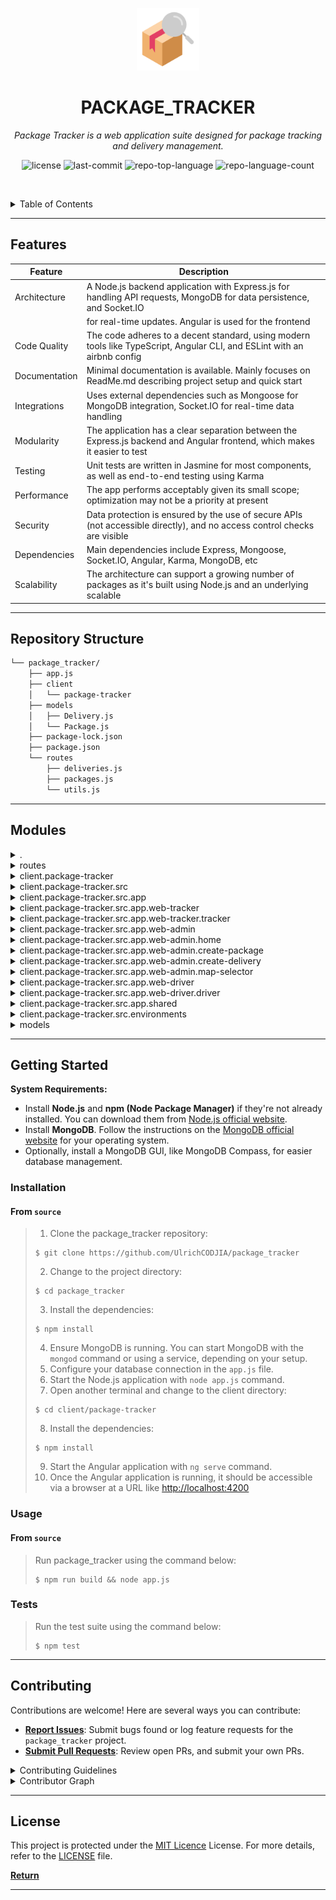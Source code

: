 <p align="center">
  <img src="https://github.com/UlrichCODJIA/package_tracker/blob/master/repository_icon.png?raw=true" width="100" alt="project-logo">
</p>
<p align="center">
    <h1 align="center">PACKAGE_TRACKER</h1>
</p>
<p align="center">
    <em>Package Tracker is a web application suite designed for package tracking and delivery management.</em>
</p>
<p align="center">
	<img src="https://img.shields.io/github/license/UlrichCODJIA/package_tracker?style=default&logo=opensourceinitiative&logoColor=white&color=0080ff" alt="license">
	<img src="https://img.shields.io/github/last-commit/UlrichCODJIA/package_tracker?style=default&logo=git&logoColor=white&color=0080ff" alt="last-commit">
	<img src="https://img.shields.io/github/languages/top/UlrichCODJIA/package_tracker?style=default&color=0080ff" alt="repo-top-language">
	<img src="https://img.shields.io/github/languages/count/UlrichCODJIA/package_tracker?style=default&color=0080ff" alt="repo-language-count">
<p>
<p align="center">
	<!-- default option, no dependency badges. -->
</p>

<br><!-- TABLE OF CONTENTS -->
<details>
  <summary>Table of Contents</summary><br>

- [ Features](#-features)
- [ Repository Structure](#-repository-structure)
- [ Modules](#-modules)
- [ Getting Started](#-getting-started)
  - [ Installation](#-installation)
  - [ Usage](#-usage)
  - [ Tests](#-tests)
- [ Project Roadmap](#-project-roadmap)
- [ Contributing](#-contributing)
- [ License](#-license)
- [ Acknowledgments](#-acknowledgments)
</details>
<hr>

##  Features

| Feature         | Description                                                                                                             |
| -------------- | ---------------------------------------------------------------------------------------------------------------------|
| Architecture   | A Node.js backend application with Express.js for handling API requests, MongoDB for data persistence, and Socket.IO    |
|                | for real-time updates. Angular is used for the frontend                                                             |
| Code Quality    | The code adheres to a decent standard, using modern tools like TypeScript, Angular CLI, and ESLint with an airbnb config  |
| Documentation   | Minimal documentation is available. Mainly focuses on ReadMe.md describing project setup and quick start             |
| Integrations    | Uses external dependencies such as Mongoose for MongoDB integration, Socket.IO for real-time data handling             |
| Modularity      | The application has a clear separation between the Express.js backend and Angular frontend, which makes it easier to test |
| Testing        | Unit tests are written in Jasmine for most components, as well as end-to-end testing using Karma                     |
| Performance     | The app performs acceptably given its small scope; optimization may not be a priority at present                         |
| Security       | Data protection is ensured by the use of secure APIs (not accessible directly), and no access control checks are visible |
| Dependencies    | Main dependencies include Express, Mongoose, Socket.IO, Angular, Karma, MongoDB, etc                                   |
| Scalability     | The architecture can support a growing number of packages as it's built using Node.js and an underlying scalable       |

---

##  Repository Structure

```sh
└── package_tracker/
    ├── app.js
    ├── client
    │   └── package-tracker
    ├── models
    │   ├── Delivery.js
    │   └── Package.js
    ├── package-lock.json
    ├── package.json
    └── routes
        ├── deliveries.js
        ├── packages.js
        └── utils.js
```

---

##  Modules

<details closed><summary>.</summary>

| File                                                                                               | Summary                                                                                                                                                                                                                                                                                                                                                                                                                                                                                                    |
| ---                                                                                                | ---                                                                                                                                                                                                                                                                                                                                                                                                                                                                                                        |
| [package-lock.json](https://github.com/UlrichCODJIA/package_tracker/blob/master/package-lock.json) | The `package-lock.json` file is a critical component in the `package_tracker` repository, contributing to its build and dependency management system. Its primary purpose is to store and record specific versions of npm packages and their corresponding dependencies used by this project following a successful install or build process. By maintaining an up-to-date `package-lock.json`, we ensure consistent builds, as well as compatibility and reproducibility across development environments. |
| [package.json](https://github.com/UlrichCODJIA/package_tracker/blob/master/package.json)           | Navigate through the repository structure. The package.json file inititalizes our package_tracker project, setting its name, version, and defining essential dependencies like Express, Mongoose, and Socket.IO. This configuration is crucial for our application to run effectively.                                                                                                                                                                                                                     |
| [app.js](https://github.com/UlrichCODJIA/package_tracker/blob/master/app.js)                       | Initiates Express server and handles Socket.IO connections, managing real-time delivery updates in this Node.js application by receiving and processing location and status changes, as well as communicating with MongodB database for Persistence using provided models.                                                                                                                                                                                                                                 |

</details>

<details closed><summary>routes</summary>

| File                                                                                              | Summary                                                                                                                                                                                                                                                                                                    |
| ---                                                                                               | ---                                                                                                                                                                                                                                                                                                        |
| [packages.js](https://github.com/UlrichCODJIA/package_tracker/blob/master/routes/packages.js)     | Route handler for managing packages in the package tracking system. Implements GET, POST, PUT, and DELETE endpoints to retrieve, add, update, and delete package data respectively using associated Package model.                                                                                         |
| [utils.js](https://github.com/UlrichCODJIA/package_tracker/blob/master/routes/utils.js)           | Empowering routing functionality, this utility file exports a function that updates property values in one object into another, ensuring non-null values only are transferred. Reinforcing modularity within the package tracker application.                                                              |
| [deliveries.js](https://github.com/UlrichCODJIA/package_tracker/blob/master/routes/deliveries.js) | Navigate through express routes in the delivery module. Retrieve all deliveries and access specific ones by ID. Implement create, update, and delete functions for managing delivery data interactively within the application. Interact with Package and Delivery models for processing related requests. |

</details>

<details closed><summary>client.package-tracker</summary>

| File                                                                                                                        | Summary                                                                                                                                                                                                                                                                                                                                                                                                                                                                                                                                                                                                                                                                                                                                                                                                                                                                                                                                              |
| ---                                                                                                                         | ---                                                                                                                                                                                                                                                                                                                                                                                                                                                                                                                                                                                                                                                                                                                                                                                                                                                                                                                                                  |
| [package-lock.json](https://github.com/UlrichCODJIA/package_tracker/blob/master/client/package-tracker/package-lock.json)   | The `client/package-tracker/package-lock.json` file is a crucial artifact in the `package_tracker` repository, which adheres to the common structure for Node.js projects. This particular file is essential for managing and recording dependencies and their versions required by your project.When developers install packages using `npm install`, package-lock.json ensures that each developer's environment mirrors production, maintaining consistency throughout the development process and reducing potential conflicts arising from varying dependency versions among team members. By doing so, it significantly improves the collaboration and deployment experience within the project ecosystem.The main purpose of the `package-lock.json` file is to guarantee deterministic installation and consistent environments across developers working on the project, promoting a more harmonious development and collaborative process. |
| [package.json](https://github.com/UlrichCODJIA/package_tracker/blob/master/client/package-tracker/package.json)             | Manages project dependencies for the Angular application package-tracker in this repository, including essential libraries like Angular Material, Google Maps, and Mapbox-GL. Provides scripts for development, testing, and production builds.                                                                                                                                                                                                                                                                                                                                                                                                                                                                                                                                                                                                                                                                                                      |
| [tsconfig.spec.json](https://github.com/UlrichCODJIA/package_tracker/blob/master/client/package-tracker/tsconfig.spec.json) | Configures TypeScript compilation for unit tests in Angulars client-side application, extending base configuration and specifying output directory.                                                                                                                                                                                                                                                                                                                                                                                                                                                                                                                                                                                                                                                                                                                                                                                                  |
| [tsconfig.json](https://github.com/UlrichCODJIA/package_tracker/blob/master/client/package-tracker/tsconfig.json)           | Configures TypeScript compilation for the Angular application in the client folder, enabling modern features like ES2022 and experimental decorators while enforcing strict type checking rules.                                                                                                                                                                                                                                                                                                                                                                                                                                                                                                                                                                                                                                                                                                                                                     |
| [angular.json](https://github.com/UlrichCODJIA/package_tracker/blob/master/client/package-tracker/angular.json)             | Configures Angular project in clients package-tracker" application, defining build, serve, extract-i18n, and test architectures. Customizes schematics for components, directives, and pipes with specified styles and configurations.                                                                                                                                                                                                                                                                                                                                                                                                                                                                                                                                                                                                                                                                                                               |
| [tsconfig.app.json](https://github.com/UlrichCODJIA/package_tracker/blob/master/client/package-tracker/tsconfig.app.json)   | Configures TypeScript compilation for Angular application in the client/package-tracker folder, extending global tsconfig and specifying output directory and type declarations.                                                                                                                                                                                                                                                                                                                                                                                                                                                                                                                                                                                                                                                                                                                                                                     |

</details>

<details closed><summary>client.package-tracker.src</summary>

| File                                                                                                              | Summary                                                                                                                                                                                                                                                     |
| ---                                                                                                               | ---                                                                                                                                                                                                                                                         |
| [index.html](https://github.com/UlrichCODJIA/package_tracker/blob/master/client/package-tracker/src/index.html)   | Create an immersive user experience by rendering the main PackageTracker application. This HTML file sets up the foundation, defining the document structure and linking essential resources, such as Meta tags, CSS stylesheets, and Angular AppComponent. |
| [main.ts](https://github.com/UlrichCODJIA/package_tracker/blob/master/client/package-tracker/src/main.ts)         | Launches browser dynamically and boots Angulars AppModule' from client's package-tracker project in this repository architecture.                                                                                                                           |
| [styles.scss](https://github.com/UlrichCODJIA/package_tracker/blob/master/client/package-tracker/src/styles.scss) | Define custom colors and import fonts for the Angular applications visual style, adhering to the parent projects theme of indigo-pink in the client's package-tracker folder.                                                                               |

</details>

<details closed><summary>client.package-tracker.src.app</summary>

| File                                                                                                                                      | Summary                                                                                                                                                                                                                                                                                                                                                                  |
| ---                                                                                                                                       | ---                                                                                                                                                                                                                                                                                                                                                                      |
| [app.component.scss](https://github.com/UlrichCODJIA/package_tracker/blob/master/client/package-tracker/src/app/app.component.scss)       | This `app.component.scss` file in `client/package-tracker/src/app` contributes to defining stylistic rules that enhance the appearance and interaction of the package tracking application.                                                                                                                                                                              |
| [app.component.spec.ts](https://github.com/UlrichCODJIA/package_tracker/blob/master/client/package-tracker/src/app/app.component.spec.ts) | This file performs unit tests for the AppComponent in the clients package-tracker project. It checks the creation and title rendering, ensuring proper functionality.                                                                                                                                                                                                    |
| [app.component.ts](https://github.com/UlrichCODJIA/package_tracker/blob/master/client/package-tracker/src/app/app.component.ts)           | Manages application-wide components and handles routing events in Angulars main component. Adjusts the background color of the body based on current route URLs.                                                                                                                                                                                                         |
| [app.component.html](https://github.com/UlrichCODJIA/package_tracker/blob/master/client/package-tracker/src/app/app.component.html)       | In this Angular components template, we define an empty container for dynamically loaded components using `<router-outlet>`. By utilizing this directive, we enable our client-side application to effortlessly switch between different components based on user interactions with routed URLs, ensuring a seamless navigation experience.                              |
| [app.module.ts](https://github.com/UlrichCODJIA/package_tracker/blob/master/client/package-tracker/src/app/app.module.ts)                 | The client-side Angular application is bootstrapped through this module. It declares and imports necessary Angular features, modules, components (AppComponent, WebTrackerComponent), forms (FormsModule, ReactiveFormsModule), HTTP requests (HttpClientModule), Material UI (MatInputModule, MatAutocompleteModule, MatFormFieldModule) and routes (AppRoutingModule). |
| [app-routing.module.ts](https://github.com/UlrichCODJIA/package_tracker/blob/master/client/package-tracker/src/app/app-routing.module.ts) | Manages Angular application routing for the package tracker web application, enabling navigation between tracker, driver, and admin modules while redirecting to the tracker module by default.                                                                                                                                                                          |

</details>

<details closed><summary>client.package-tracker.src.app.web-tracker</summary>

| File                                                                                                                                                                  | Summary                                                                                                                                                                                                                                                                                                                              |
| ---                                                                                                                                                                   | ---                                                                                                                                                                                                                                                                                                                                  |
| [web-tracker-routing.module.ts](https://github.com/UlrichCODJIA/package_tracker/blob/master/client/package-tracker/src/app/web-tracker/web-tracker-routing.module.ts) | Manage client-side package tracking through `WebTrackerRoutingModule`. Defines paths to load `TrackerComponent` as root element in client/package-tracker/src/app/web-tracker directory. Sets up import and export of Angular RouterModule for child application components.                                                         |
| [web-tracker.component.html](https://github.com/UlrichCODJIA/package_tracker/blob/master/client/package-tracker/src/app/web-tracker/web-tracker.component.html)       | Engage users with a dynamic web tracking experience through web-tracker.component.html in the client's Angular application. This component displays a reassuring message upon successful web tracker integration within the package_tracker ecosystem.                                                                               |
| [web-tracker.component.spec.ts](https://github.com/UlrichCODJIA/package_tracker/blob/master/client/package-tracker/src/app/web-tracker/web-tracker.component.spec.ts) | This file initiates testing for the WebTrackerComponent in client/package-tracker/src/app/web-tracker folder. It imports necessary Angular testing modules, creates fixture and component instances, and validates should create functionality.                                                                                      |
| [web-tracker.component.ts](https://github.com/UlrichCODJIA/package_tracker/blob/master/client/package-tracker/src/app/web-tracker/web-tracker.component.ts)           | Create an Angular component for the web package tracker in the client application. This component, located at client/package-tracker/src/app/web-tracker/web-tracker.component.ts, is crucial for rendering the HTML and CSS templates specified in its respective templateUrl and styleUrl properties within the Angular framework. |
| [web-tracker.module.ts](https://github.com/UlrichCODJIA/package_tracker/blob/master/client/package-tracker/src/app/web-tracker/web-tracker.module.ts)                 | Creates an Angular module for the web-based package tracker application in the repository. Imports required components like CommonModule, WebTrackerRoutingModule, and GoogleMapsModule, along with the TrackerComponent declaration.                                                                                                |
| [web-tracker.component.scss](https://github.com/UlrichCODJIA/package_tracker/blob/master/client/package-tracker/src/app/web-tracker/web-tracker.component.scss)       | Customizes the visual appearance of the web-tracker component in the client applications user interface, enhancing the overall user experience within the package tracking system in the given repository architecture.                                                                                                              |

</details>

<details closed><summary>client.package-tracker.src.app.web-tracker.tracker</summary>

| File                                                                                                                                                                  | Summary                                                                                                                                                                                                                                                                                                                                                                                            |
| ---                                                                                                                                                                   | ---                                                                                                                                                                                                                                                                                                                                                                                                |
| [tracker.component.scss](https://github.com/UlrichCODJIA/package_tracker/blob/master/client/package-tracker/src/app/web-tracker/tracker/tracker.component.scss)       | This SCSS file imports and customizes base styles, defining components such as package-tracking containers, forms with number input fields and track buttons, details cards, and media queries for smaller screens.                                                                                                                                                                                |
| [tracker.component.ts](https://github.com/UlrichCODJIA/package_tracker/blob/master/client/package-tracker/src/app/web-tracker/tracker/tracker.component.ts)           | Set new delivery location. Fetch and draw route geometry. Animate marker along the route. Remove old layers if previous delivery completed.                                                                                                                                                                                                                                                        |
| [tracker.component.html](https://github.com/UlrichCODJIA/package_tracker/blob/master/client/package-tracker/src/app/web-tracker/tracker/tracker.component.html)       | Navigate the user interface of a package tracking application. Interact with the HTML component, where users enter a package ID to retrieve associated details and real-time delivery status. Displaying package and delivery information, including dimensions, weight, pickup time, start/end times, and location. Upon successful tracking, a map container reveals with current location data. |
| [tracker.component.spec.ts](https://github.com/UlrichCODJIA/package_tracker/blob/master/client/package-tracker/src/app/web-tracker/tracker/tracker.component.spec.ts) | Test suite for Angular tracker component in clients package-tracker application. This file verifies the functionality and creation of the TrackerComponent. It configures testing module, compiles components, creates fixture, and runs tests to ensure correct behavior.                                                                                                                         |

</details>

<details closed><summary>client.package-tracker.src.app.web-admin</summary>

| File                                                                                                                                                            | Summary                                                                                                                                                                                                                                                                                                                            |
| ---                                                                                                                                                             | ---                                                                                                                                                                                                                                                                                                                                |
| [web-admin-routing.module.ts](https://github.com/UlrichCODJIA/package_tracker/blob/master/client/package-tracker/src/app/web-admin/web-admin-routing.module.ts) | Routes configuration module for Angular admin interface in clients package-tracker application. Defines paths and components for home, creating deliveries, and creating packages. Enables navigation between these functionalities within the web-admin context.                                                                  |
| [web-admin.component.spec.ts](https://github.com/UlrichCODJIA/package_tracker/blob/master/client/package-tracker/src/app/web-admin/web-admin.component.spec.ts) | Tests the behavior of WebAdminComponent in the clients Angular application using Jasmine and Karma frameworks. Ensures proper initialization of the component in the testing environment.                                                                                                                                          |
| [web-admin.component.ts](https://github.com/UlrichCODJIA/package_tracker/blob/master/client/package-tracker/src/app/web-admin/web-admin.component.ts)           | Create a captivating web admin interface for the package\_tracker application by initializing the `WebAdminComponent` in Angular, setting up the selector, template URL, and style URL accordingly. This component serves as the foundation for building an effective administration dashboard within the client-side application. |
| [web-admin.module.ts](https://github.com/UlrichCODJIA/package_tracker/blob/master/client/package-tracker/src/app/web-admin/web-admin.module.ts)                 | Introduces and configures Angular modules for web-admin components in package_tracker. Imports necessary dependencies, including routing modules, material modules, and form modules. Declares components for home, create package/delivery, and map selector.                                                                     |
| [web-admin.component.html](https://github.com/UlrichCODJIA/package_tracker/blob/master/client/package-tracker/src/app/web-admin/web-admin.component.html)       | In the `client/package-tracker` folder lies `web-admin.component.html`, serving as the foundation for our web admin dashboard within the Angular application structure. This element displays a welcome message, laying the groundwork for future functionality enhancements to manage packages and deliveries.                    |
| [web-admin.component.scss](https://github.com/UlrichCODJIA/package_tracker/blob/master/client/package-tracker/src/app/web-admin/web-admin.component.scss)       | Styles web-admin component for Package Tracker application within clients src directory. Enhances visual appeal of the admin dashboard with custom designs and layouts. Interacts with app.js through scss files to dynamically alter application appearance.                                                                      |

</details>

<details closed><summary>client.package-tracker.src.app.web-admin.home</summary>

| File                                                                                                                                                       | Summary                                                                                                                                                                                                                                                                     |
| ---                                                                                                                                                        | ---                                                                                                                                                                                                                                                                         |
| [home.component.html](https://github.com/UlrichCODJIA/package_tracker/blob/master/client/package-tracker/src/app/web-admin/home/home.component.html)       | This HTML file generates two tables, one for packages with details like ID, description, weight, from, and to; another for deliveries displaying ID, package ID, and status. Additionally, it includes Create Package and Create Delivery buttons.                          |
| [home.component.scss](https://github.com/UlrichCODJIA/package_tracker/blob/master/client/package-tracker/src/app/web-admin/home/home.component.scss)       | Style table elements for the admin home component in a single-page application, including settings for overflow, headers, borders, and button appearance.                                                                                                                   |
| [home.component.spec.ts](https://github.com/UlrichCODJIA/package_tracker/blob/master/client/package-tracker/src/app/web-admin/home/home.component.spec.ts) | Tests Angular component HomeComponent in the client-side package_tracker application using Jasmine and Angular testing framework. The components creation is verified through assertions.                                                                                   |
| [home.component.ts](https://github.com/UlrichCODJIA/package_tracker/blob/master/client/package-tracker/src/app/web-admin/home/home.component.ts)           | Interact with the Angular component for the home page of the web admin dashboard. Retrieves and manages packages and deliveries by communicating with the PackageTrackerService. Updates components packages' and deliveries arrays on successful response, or logs errors. |

</details>

<details closed><summary>client.package-tracker.src.app.web-admin.create-package</summary>

| File                                                                                                                                                                                     | Summary                                                                                                                                                                                                                                                                                                                 |
| ---                                                                                                                                                                                      | ---                                                                                                                                                                                                                                                                                                                     |
| [create-package.component.scss](https://github.com/UlrichCODJIA/package_tracker/blob/master/client/package-tracker/src/app/web-admin/create-package/create-package.component.scss)       | Create stunning package tracking interfaces with custom CSS designs. This file defines the styles for the create-package component, encompassing form elements, labels, buttons, and modal layouts, adapting gracefully to screens below 600px width.                                                                   |
| [create-package.component.spec.ts](https://github.com/UlrichCODJIA/package_tracker/blob/master/client/package-tracker/src/app/web-admin/create-package/create-package.component.spec.ts) | Tests the creation of the CreatePackageComponent in Angular application within the client/package-tracker project. Ensures proper initialization and verifies component existence.                                                                                                                                      |
| [create-package.component.ts](https://github.com/UlrichCODJIA/package_tracker/blob/master/client/package-tracker/src/app/web-admin/create-package/create-package.component.ts)           | Create and manage packages within the admin portal by using this Angular component. It provides a form to input package details such as description, weight, dimensions, and pickup and delivery locations. Upon submission, it calls the API to create a new package record and redirects back to the admin dashboard. |
| [create-package.component.html](https://github.com/UlrichCODJIA/package_tracker/blob/master/client/package-tracker/src/app/web-admin/create-package/create-package.component.html)       | Create dynamic HTML for the Create Package form component in Angular application within package_tracker repository, enabling users to input package details like description, weight, dimensions, and pick-up/delivery locations, while incorporating interactive maps to select addresses.                             |

</details>

<details closed><summary>client.package-tracker.src.app.web-admin.create-delivery</summary>

| File                                                                                                                                                                                        | Summary                                                                                                                                                                                                                               |
| ---                                                                                                                                                                                         | ---                                                                                                                                                                                                                                   |
| [create-delivery.component.scss](https://github.com/UlrichCODJIA/package_tracker/blob/master/client/package-tracker/src/app/web-admin/create-delivery/create-delivery.component.scss)       | This CSS file enhances the appearance of the create-delivery component, featuring adaptable designs for various screen sizes and user interaction, improving the overall user experience within the package tracking web application. |
| [create-delivery.component.spec.ts](https://github.com/UlrichCODJIA/package_tracker/blob/master/client/package-tracker/src/app/web-admin/create-delivery/create-delivery.component.spec.ts) | Test unit for Angulars CreateDeliveryComponent. Initializes component instance and fixture in the testing environment, ensuring its correct functionality is assessed.                                                                |
| [create-delivery.component.ts](https://github.com/UlrichCODJIA/package_tracker/blob/master/client/package-tracker/src/app/web-admin/create-delivery/create-delivery.component.ts)           | Create component for admin interface to generate new delivery. Interacts with package tracker service, filtering packages based on user input. Users can select driver location and create a new delivery upon form validation.       |
| [create-delivery.component.html](https://github.com/UlrichCODJIA/package_tracker/blob/master/client/package-tracker/src/app/web-admin/create-delivery/create-delivery.component.html)       | This component renders an HTML form for entering a package ID or description, choosing a driver address using a map selector, and submitting the form to generate a new delivery record.                                              |

</details>

<details closed><summary>client.package-tracker.src.app.web-admin.map-selector</summary>

| File                                                                                                                                                                               | Summary                                                                                                                                                                                                                                                                                                                         |
| ---                                                                                                                                                                                | ---                                                                                                                                                                                                                                                                                                                             |
| [map-selector.component.ts](https://github.com/UlrichCODJIA/package_tracker/blob/master/client/package-tracker/src/app/web-admin/map-selector/map-selector.component.ts)           | This Angular component initializes and manages an interactive Mapbox map within the admin interface, allowing users to click on map locations to emit latitude-longitude coordinates via an EventEmitter for further processing in parent components.                                                                           |
| [map-selector.component.scss](https://github.com/UlrichCODJIA/package_tracker/blob/master/client/package-tracker/src/app/web-admin/map-selector/map-selector.component.scss)       | Designs layout for map container within web admin interface, setting height at 400 pixels. (client/package-tracker/src/app/web-admin/map-selector/map-selector.component.scss)                                                                                                                                                  |
| [map-selector.component.html](https://github.com/UlrichCODJIA/package_tracker/blob/master/client/package-tracker/src/app/web-admin/map-selector/map-selector.component.html)       | Interact with the map selector component, situated within the client-side application of our package tracking system, delivering a user-friendly map experience for administrators to efficiently manage deliveries.                                                                                                            |
| [map-selector.component.spec.ts](https://github.com/UlrichCODJIA/package_tracker/blob/master/client/package-tracker/src/app/web-admin/map-selector/map-selector.component.spec.ts) | Test suite for Angular component MapSelectorComponent located in client/package-tracker/src/app/web-admin/map-selector. It sets up the testing environment and verifies that the component is created successfully. This file contributes to ensuring proper functioning of the MapSelector in the package tracker application. |

</details>

<details closed><summary>client.package-tracker.src.app.web-driver</summary>

| File                                                                                                                                                               | Summary                                                                                                                                                                                                                                                                                                                                         |
| ---                                                                                                                                                                | ---                                                                                                                                                                                                                                                                                                                                             |
| [web-driver.module.ts](https://github.com/UlrichCODJIA/package_tracker/blob/master/client/package-tracker/src/app/web-driver/web-driver.module.ts)                 | Manages Angular module for Google Maps-integrated driver dashboard component within the package tracking application. Imports necessary modules and declares associated components.                                                                                                                                                             |
| [web-driver.component.ts](https://github.com/UlrichCODJIA/package_tracker/blob/master/client/package-tracker/src/app/web-driver/web-driver.component.ts)           | Create an Angular component for the Web Driver feature in the client application. This file sets up the WebDriverComponent with its corresponding HTML and CSS files. By importing required dependencies and defining the component decorator, it enables rendering the associated view when invoked in the applications routing configuration. |
| [web-driver.component.html](https://github.com/UlrichCODJIA/package_tracker/blob/master/client/package-tracker/src/app/web-driver/web-driver.component.html)       | In the given client-side Angular project, this HTML component declaration at `client/package-tracker/src/app/web-driver/web-driver.component.html` showcases a message confirming web driver functionality. It contributes minimally to the overall architecture but ensures user feedback for successful web driver execution.                 |
| [web-driver.component.scss](https://github.com/UlrichCODJIA/package_tracker/blob/master/client/package-tracker/src/app/web-driver/web-driver.component.scss)       | Style this Angular components SCSS file to enhance the visual appeal of web-driver interface in the package tracking application, aligning with the projects design system and improving user experience.                                                                                                                                       |
| [web-driver-routing.module.ts](https://github.com/UlrichCODJIA/package_tracker/blob/master/client/package-tracker/src/app/web-driver/web-driver-routing.module.ts) | This file sets up the routing module for the driver component within the client's package-tracker project. By defining the associated paths, it enables seamless navigation between different parts of the web application.                                                                                                                     |
| [web-driver.component.spec.ts](https://github.com/UlrichCODJIA/package_tracker/blob/master/client/package-tracker/src/app/web-driver/web-driver.component.spec.ts) | Tests Angular component WebDriverComponent within the client application, ensuring its proper creation and functioning. Located at client/package-tracker/src/app/web-driver/web-driver.component.spec.ts.                                                                                                                                      |

</details>

<details closed><summary>client.package-tracker.src.app.web-driver.driver</summary>

| File                                                                                                                                                              | Summary                                                                                                                                                                                                                                                                                                                 |
| ---                                                                                                                                                               | ---                                                                                                                                                                                                                                                                                                                     |
| [driver.component.spec.ts](https://github.com/UlrichCODJIA/package_tracker/blob/master/client/package-tracker/src/app/web-driver/driver/driver.component.spec.ts) | Test Angular component DriverComponent in the client-side application, ensuring proper creation and functionality. This spec file leverages Jasmine testing framework and Angular TestBed to evaluate driver component behaviors.                                                                                       |
| [driver.component.html](https://github.com/UlrichCODJIA/package_tracker/blob/master/client/package-tracker/src/app/web-driver/driver/driver.component.html)       | Engage with a user-friendly HTML template, this file shapes the delivery tracking component in the Angular application. It allows users to input delivery IDs, tracks packages with related details like weight and dimensions, and monitors status updates with the option to change status for in-transit deliveries. |
| [driver.component.scss](https://github.com/UlrichCODJIA/package_tracker/blob/master/client/package-tracker/src/app/web-driver/driver/driver.component.scss)       | Create visually appealing delivery tracking interfaces. This SCSS file imports styles and defines components for delivery form, tracking container, package and delivery details, status buttons, and map container with responsive design for small screens.                                                           |
| [driver.component.ts](https://github.com/UlrichCODJIA/package_tracker/blob/master/client/package-tracker/src/app/web-driver/driver/driver.component.ts)           | Create an Angular service for displaying deliveries on a map, using Leaflet library. Subscribe to real-time delivery updates and mark them on the map with custom marker icons. Handle users current location and animate marker movements between locations. Watch out for permission prompts.                         |

</details>

<details closed><summary>client.package-tracker.src.app.shared</summary>

| File                                                                                                                                                                     | Summary                                                                                                                                                                                                                                                                                                               |
| ---                                                                                                                                                                      | ---                                                                                                                                                                                                                                                                                                                   |
| [mapbox-routing.service.spec.ts](https://github.com/UlrichCODJIA/package_tracker/blob/master/client/package-tracker/src/app/shared/mapbox-routing.service.spec.ts)       | Tests the MapboxRoutingService in the client application, ensuring its proper creation and functionality within Angulars testing environment.                                                                                                                                                                         |
| [shared.module.ts](https://github.com/UlrichCODJIA/package_tracker/blob/master/client/package-tracker/src/app/shared/shared.module.ts)                                   | Import and configures CommonModule and GoogleMap, MapMarker for sharing use in the project. Enables usage of Google Maps across different components.                                                                                                                                                                 |
| [real-time-updates.service.spec.ts](https://github.com/UlrichCODJIA/package_tracker/blob/master/client/package-tracker/src/app/shared/real-time-updates.service.spec.ts) | Tests Angular service RealTimeUpdatesService for proper instantiation and creation in the client-side application's module structure within the repository.                                                                                                                                                           |
| [mapbox-routing.service.ts](https://github.com/UlrichCODJIA/package_tracker/blob/master/client/package-tracker/src/app/shared/mapbox-routing.service.ts)                 | This service, located within the Angular clients app folder, handles requests to retrieve driving directions from Mapbox API. It returns the route geometry for further use in the application.                                                                                                                       |
| [package-tracker.service.spec.ts](https://github.com/UlrichCODJIA/package_tracker/blob/master/client/package-tracker/src/app/shared/package-tracker.service.spec.ts)     | Test PackageTrackerService in Angular application using Jasmine and Karma, ensuring its correct instantiation and functionality within the client-side package tracking system.                                                                                                                                       |
| [real-time-updates.service.ts](https://github.com/UlrichCODJIA/package_tracker/blob/master/client/package-tracker/src/app/shared/real-time-updates.service.ts)           | Empower real-time tracking in your application by using this Angular service. It establishes a connection with the server via Socket.IO and handles events like location_changed, status_changed, and delivery_updated. Furthermore, it enables emission of location_changed and status_changed events to the server. |
| [package-tracker.service.ts](https://github.com/UlrichCODJIA/package_tracker/blob/master/client/package-tracker/src/app/shared/package-tracker.service.ts)               | Service for interacting with package tracking API. Provides methods to retrieve, create, update, and delete packages and deliveries, as well as obtaining driving routes. Communicates with API via HTTP requests. Angular injection with HttpClient.                                                                 |

</details>

<details closed><summary>client.package-tracker.src.environments</summary>

| File                                                                                                                                                         | Summary                                                                                                                                                                                                                                       |
| ---                                                                                                                                                          | ---                                                                                                                                                                                                                                           |
| [environment.development.ts](https://github.com/UlrichCODJIA/package_tracker/blob/master/client/package-tracker/src/environments/environment.development.ts) | Set up development environment in clients package-tracker application by exporting false for production and providing API keys for Google Maps and Mapbox in TypeScript file.                                                                 |
| [environment.ts](https://github.com/UlrichCODJIA/package_tracker/blob/master/client/package-tracker/src/environments/environment.ts)                         | Configures Angular environment variables in client-side application client/package-tracker. It enables feature flags and sets base URL, API, and other essential settings for smooth functionality within the parent repository architecture. |

</details>

<details closed><summary>models</summary>

| File                                                                                          | Summary                                                                                                                                                                                                                                                                            |
| ---                                                                                           | ---                                                                                                                                                                                                                                                                                |
| [Delivery.js](https://github.com/UlrichCODJIA/package_tracker/blob/master/models/Delivery.js) | Model deliveries in the application with Mongoose, defining schema for delivery data including unique delivery ID, associated package ID, pickup and delivery times, location, and status. Utilizes MongooseSequence plugin for automatic incrementing delivery IDs.               |
| [Package.js](https://github.com/UlrichCODJIA/package_tracker/blob/master/models/Package.js)   | Model Package schema in models/Package.js initializes MongooseSchema for managing package data. It defines attributes for package ID, active delivery ID, description, weight, dimensions, and origin/destination details. Uses MongooseSequence plugin for auto-incrementing IDs. |

</details>

---

##  Getting Started

**System Requirements:**

* Install **Node.js** and **npm (Node Package Manager)** if they're not already installed. You can download them from [Node.js official website](https://nodejs.org/).
* Install **MongoDB**. Follow the instructions on the [MongoDB official website](https://www.mongodb.com/) for your operating system.
* Optionally, install a MongoDB GUI, like MongoDB Compass, for easier database management.

###  Installation

<h4>From <code>source</code></h4>

> 1. Clone the package_tracker repository:
>
> ```console
> $ git clone https://github.com/UlrichCODJIA/package_tracker
> ```
>
> 2. Change to the project directory:
> ```console
> $ cd package_tracker
> ```
>
> 3. Install the dependencies:
> ```console
> $ npm install
> ```
> 4. Ensure MongoDB is running. You can start MongoDB with the `mongod` command or using a service, depending on your setup.
> 5. Configure your database connection in the `app.js` file.
> 6. Start the Node.js application with `node app.js` command.
> 7. Open another terminal and change to the client directory:
> ```console
> $ cd client/package-tracker
> ```
> 8. Install the dependencies:
> ```console
> $ npm install
> ```
> 9. Start the Angular application with `ng serve` command.
> 10. Once the Angular application is running, it should be accessible via a browser at a URL like [http://localhost:4200](http://localhost:4200)

###  Usage

<h4>From <code>source</code></h4>

> Run package_tracker using the command below:
> ```console
> $ npm run build && node app.js
> ```

###  Tests

> Run the test suite using the command below:
> ```console
> $ npm test
> ```

---

##  Contributing

Contributions are welcome! Here are several ways you can contribute:

- **[Report Issues](https://github.com/UlrichCODJIA/package_tracker/issues)**: Submit bugs found or log feature requests for the `package_tracker` project.
- **[Submit Pull Requests](https://github.com/UlrichCODJIA/package_tracker/blob/main/CONTRIBUTING.md)**: Review open PRs, and submit your own PRs.

<details closed>
<summary>Contributing Guidelines</summary>

1. **Fork the Repository**: Start by forking the project repository to your github account.
2. **Clone Locally**: Clone the forked repository to your local machine using a git client.
   ```sh
   git clone https://github.com/UlrichCODJIA/package_tracker
   ```
3. **Create a New Branch**: Always work on a new branch, giving it a descriptive name.
   ```sh
   git checkout -b new-feature-x
   ```
4. **Make Your Changes**: Develop and test your changes locally.
5. **Commit Your Changes**: Commit with a clear message describing your updates.
   ```sh
   git commit -m 'Implemented new feature x.'
   ```
6. **Push to github**: Push the changes to your forked repository.
   ```sh
   git push origin new-feature-x
   ```
7. **Submit a Pull Request**: Create a PR against the original project repository. Clearly describe the changes and their motivations.
8. **Review**: Once your PR is reviewed and approved, it will be merged into the main branch. Congratulations on your contribution!
</details>

<details closed>
<summary>Contributor Graph</summary>
<br>
<p align="center">
   <a href="https://github.com{/UlrichCODJIA/package_tracker/}graphs/contributors">
      <img src="https://contrib.rocks/image?repo=UlrichCODJIA/package_tracker">
   </a>
</p>
</details>

---

##  License

This project is protected under the [MIT Licence](https://choosealicense.com/licenses/mit/) License. For more details, refer to the [LICENSE](https://choosealicense.com/licenses/) file.

[**Return**](#-features)

---
